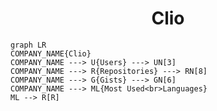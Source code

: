 <h1 align="center">Clio</h1>

```mermaid
graph LR
COMPANY_NAME{Clio}
COMPANY_NAME ---> U{Users} ---> UN[3]
COMPANY_NAME ---> R{Repositories} ---> RN[8]
COMPANY_NAME ---> G{Gists} ---> GN[6]
COMPANY_NAME ---> ML{Most Used<br>Languages}
ML --> R[R]
```
